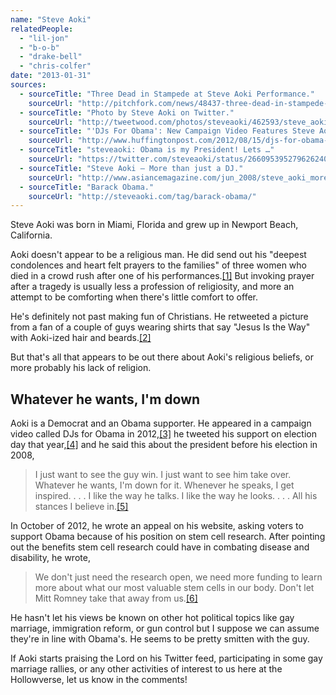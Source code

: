 ```yaml
---
name: "Steve Aoki"
relatedPeople:
  - "lil-jon"
  - "b-o-b"
  - "drake-bell"
  - "chris-colfer"
date: "2013-01-31"
sources:
  - sourceTitle: "Three Dead in Stampede at Steve Aoki Performance."
    sourceUrl: "http://pitchfork.com/news/48437-three-dead-in-stampede-at-steve-aoki-performance/"
  - sourceTitle: "Photo by Steve Aoki on Twitter."
    sourceUrl: "http://tweetwood.com/photos/steveaoki/462593/steve_aoki"
  - sourceTitle: "'DJs For Obama': New Campaign Video Features Steve Aoki, D-Nice, DJ Cassidy, DJ Rashida & More."
    sourceUrl: "http://www.huffingtonpost.com/2012/08/15/djs-for-obama-video-steve-aoki_n_1778388.html"
  - sourceTitle: "steveaoki: Obama is my President! Lets …"
    sourceUrl: "https://twitter.com/steveaoki/status/266095395279626240"
  - sourceTitle: "Steve Aoki – More than just a DJ."
    sourceUrl: "http://www.asiancemagazine.com/jun_2008/steve_aoki_more_than_just_a_dj"
  - sourceTitle: "Barack Obama."
    sourceUrl: "http://steveaoki.com/tag/barack-obama/"
---
```


Steve Aoki was born in Miami, Florida and grew up in Newport Beach, California.

Aoki doesn't appear to be a religious man. He did send out his "deepest condolences and heart felt prayers to the families" of three women who died in a crowd rush after one of his performances.<a class="source-citation" href="#http://pitchfork.com/news/48437-three-dead-in-stampede-at-steve-aoki-performance/" title="Three Dead in Stampede at Steve Aoki Performance.">[1]</a> But invoking prayer after a tragedy is usually less a profession of religiosity, and more an attempt to be comforting when there's little comfort to offer.

He's definitely not past making fun of Christians. He retweeted a picture from a fan of a couple of guys wearing shirts that say "Jesus Is the Way" with Aoki-ized hair and beards.<a class="source-citation" href="#http://tweetwood.com/photos/steveaoki/462593/steve_aoki" title="Photo by Steve Aoki on Twitter.">[2]</a>

But that's all that appears to be out there about Aoki's religious beliefs, or more probably his lack of religion.


## Whatever he wants, I'm down

Aoki is a Democrat and an Obama supporter. He appeared in a campaign video called DJs for Obama in 2012,<a class="source-citation" href="#http://www.huffingtonpost.com/2012/08/15/djs-for-obama-video-steve-aoki_n_1778388.html" title="&apos;DJs For Obama&apos;: New Campaign Video Features Steve Aoki, D-Nice, DJ Cassidy, DJ Rashida &amp; More.">[3]</a> he tweeted his support on election day that year,<a class="source-citation" href="#https://twitter.com/steveaoki/status/266095395279626240" title="steveaoki: Obama is my President! Lets …">[4]</a> and he said this about the president before his election in 2008,

>I just want to see the guy win. I just want to see him take over. Whatever he wants, I'm down for it. Whenever he speaks, I get inspired. . . . I like the way he talks. I like the way he looks. . . . All his stances I believe in.<a class="source-citation" href="#http://www.asiancemagazine.com/jun_2008/steve_aoki_more_than_just_a_dj" title="Steve Aoki – More than just a DJ.">[5]</a>

In October of 2012, he wrote an appeal on his website, asking voters to support Obama because of his position on stem cell research. After pointing out the benefits stem cell research could have in combating disease and disability, he wrote,

>We don't just need the research open, we need more funding to learn more about what our most valuable stem cells in our body. Don't let Mitt Romney take that away from us.<a class="source-citation" href="#http://steveaoki.com/tag/barack-obama/" title="Barack Obama.">[6]</a>

He hasn't let his views be known on other hot political topics like gay marriage, immigration reform, or gun control but I suppose we can assume they're in line with Obama's. He seems to be pretty smitten with the guy.

If Aoki starts praising the Lord on his Twitter feed, participating in some gay marriage rallies, or any other activities of interest to us here at the Hollowverse, let us know in the comments!